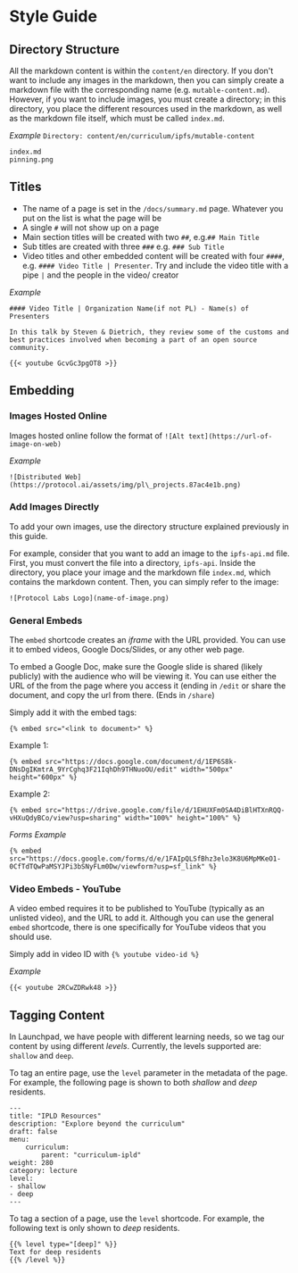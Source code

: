 # Style Guide

## Directory Structure
All the markdown content is within the `content/en` directory. If you don't want to include any images in the markdown, then you can simply create a markdown file with the corresponding name (e.g. `mutable-content.md`). However, if you want to include images, you must create a directory; in this directory, you place the different resources used in the markdown, as well as the markdown file itself, which must be called `index.md`.

_Example_
`Directory: content/en/curriculum/ipfs/mutable-content`
```
index.md
pinning.png
```

## Titles
* The name of a page is set in the `/docs/summary.md` page. Whatever you put on the list is what the page will be
* A single `#` will not show up on a page
* Main section titles will be created with two `##`, e.g.`## Main Title`
* Sub titles are created with three `###` e.g. `### Sub Title`
* Video titles and other embedded content will be created with four `####`, e.g. `#### Video Title | Presenter`. Try and include the video title with a pipe `|` and the people in the video/ creator

_Example_
```
#### Video Title | Organization Name(if not PL) - Name(s) of Presenters

In this talk by Steven & Dietrich, they review some of the customs and best practices involved when becoming a part of an open source community.

{{< youtube GcvGc3pgOT8 >}}
```

## Embedding

### Images Hosted Online
Images hosted online follow the format of
`![Alt text](https://url-of-image-on-web)`

_Example_
```
![Distributed Web](https://protocol.ai/assets/img/pl\_projects.87ac4e1b.png)
```

### Add Images Directly
To add your own images, use the directory structure explained previously in this guide.

For example, consider that you want to add an image to the `ipfs-api.md` file. First, you must convert the file into a directory, `ipfs-api`. Inside the directory, you place your image and the markdown file `index.md`, which contains the markdown content. Then, you can simply refer to the image:

```
![Protocol Labs Logo](name-of-image.png)
```

### General Embeds
The `embed` shortcode creates an _iframe_ with the URL provided. You can use it to embed videos, Google Docs/Slides, or any other web page.

To embed a Google Doc, make sure the Google slide is shared (likely publicly) with the audience who will be viewing it.
You can use either the URL of the from the page where you access it (ending in `/edit` or share the document, and copy the url from there. (Ends in `/share`)

Simply add it with the embed tags:
```
{% embed src="<link to document>" %}
```

Example 1:

```
{% embed src="https://docs.google.com/document/d/1EP6S8k-DNsDgIKmtrA_9YrCghq3F21IqhDh9THNuoOU/edit" width="500px" height="600px" %}
```

Example 2:

```
{% embed src="https://drive.google.com/file/d/1EHUXFm0SA4DiBlHTXnRQQ-vHXuQdyBCo/view?usp=sharing" width="100%" height="100%" %}
```

_Forms Example_

```
{% embed src="https://docs.google.com/forms/d/e/1FAIpQLSfBhz3elo3K8U6MpMKeO1-0CfTdTQwPaMSYJPi3bSNyFLm0Dw/viewform?usp=sf_link" %}
```

### Video Embeds - YouTube
A video embed requires it to be published to YouTube (typically as an unlisted video), and the URL to add it. Although you can use the general `embed` shortcode, there is one specifically for YouTube videos that you should use.

Simply add in video ID with `{% youtube video-id %}`

_Example_

```
{{< youtube 2RCwZDRwk48 >}}
```

## Tagging Content
In Launchpad, we have people with different learning needs, so we tag our content by using different _levels_. Currently, the levels supported are: `shallow` and `deep`.

To tag an entire page, use the `level` parameter in the metadata of the page. For example, the following page is shown to both _shallow_ and _deep_ residents.

```
---
title: "IPLD Resources"
description: "Explore beyond the curriculum"
draft: false
menu:
    curriculum:
        parent: "curriculum-ipld"
weight: 280
category: lecture
level:
- shallow
- deep
---
```

To tag a section of a page, use the `level` shortcode. For example, the following text is only shown to _deep_ residents.

```
{{% level type="[deep]" %}}
Text for deep residents
{{% /level %}}
```
